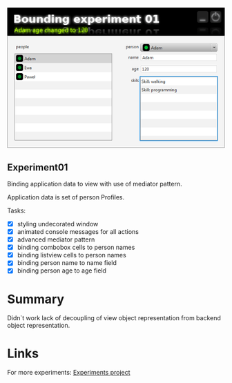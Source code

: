![Experiment01 screen](/images/screen00.png "Experiment01")

Experiment01
------------

Binding application data to view with use of mediator pattern.

Application data is set of person Profiles.

Tasks:

- [x] styling undecorated window
- [x] animated console messages for all actions
- [x] advanced mediator pattern
- [x] binding combobox cells to person names
- [x] binding listview cells to person names
- [x] binding person name to name field
- [x] binding person age to age field

Summary
=======

Didn`t work lack of decoupling of view object representation from backend object representation.

Links
=====

For more experiments:
[Experiments project](/..)
